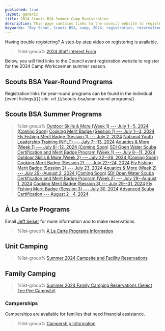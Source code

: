 ```yaml
---
published: true
layout: generic
title: 2024 Scouts BSA Summer Camp Registration
description: This page contains links to the council website to register for the 2024 Camp Workcoeman season.
keywords: "Boy Scout, Scouts BSA, camp, 2024, registration, reservation"
---
```


<div class="alert alert-info">
Having trouble registering? A <a href="https://www.youtube.com/watch?v=0AEZJ_C0ysI&list=PLGp-1PFhlCejn4IKn1MTfYR28Hd2u1vKb&index=1">step-by-step video</a> on registering is available.
</div>

> %list-group%
> <a href="https://forms.gle/92GkHmZ1BRden6Fu6" class="list-group-item">2024 Staff Interest Form</a>

Below, you will find links to the Council event registration website to register for the 2024 Camp Workcoeman summer season.

## Scouts BSA Year-Round Programs

Registration links for year-round programs can be found in the individual [event listings]({{ site. url }}/scouts-bsa/year-round-programs/).

## Scouts BSA Summer Programs

> %list-group%
> <a href="https://scoutingevent.com/066" class="list-group-item">Outdoor Skills & More (Week 1) --- July 1--5, 2024 (Coming Soon)</a>
> <a href="https://scoutingevent.com/066-82179-197791" class="list-group-item">Cooking Merit Badge (Session 1) --- July 1--3, 2024</a>
> <a href="https://scoutingevent.com/066-82178-197788" class="list-group-item">Fly Fishing Merit Badge (Session 1) --- July 2, 2024</a>
> <a href="https://scoutingevent.com/066-80412" class="list-group-item">National Youth Leadership Training (NYLT) --- July 7--13, 2024</a>
> <a href="https://scoutingevent.com/066" class="list-group-item">Aquatics & More (Week 1) --- July 8--12, 2024 (Coming Soon)</a>
> <a href="https://scoutingevent.com/066-81016" class="list-group-item">SDI Open Water Scuba Certification and Merit Badge Program (Week 1) --- July 8--11, 2024</a>
> <a href="https://scoutingevent.com/066" class="list-group-item">Outdoor Skills & More (Week 2) --- July 22--26, 2024 (Coming Soon)</a>
> <a href="https://scoutingevent.com/066-82179-197792" class="list-group-item">Cooking Merit Badge (Session 2) --- July 22--24, 2024</a>
> <a href="https://scoutingevent.com/066-82178-197789" class="list-group-item">Fly Fishing Merit Badge (Session 2) --- July 23, 2024</a>
> <a href="https://scoutingevent.com/066" class="list-group-item">Aquatics & More (Week 2) --- July 29--August 2, 2024 (Coming Soon)</a>
> <a href="https://scoutingevent.com/066-81016" class="list-group-item">SDI Open Water Scuba Certification and Merit Badge Program (Week 2) --- July 29--August 1, 2024</a>
> <a href="https://scoutingevent.com/066-82179-197793" class="list-group-item">Cooking Merit Badge (Session 3) --- July 29--31, 2024</a>
> <a href="https://scoutingevent.com/066-82178-197790" class="list-group-item">Fly Fishing Merit Badge (Session 3) --- July 30, 2024</a>
> <a href="https://scoutingevent.com/066-81016" class="list-group-item">Advanced Scuba Certification --- August 2--4, 2024</a>

## À La Carte Programs
Email <a href="mailto:jseiser@campworkcoeman.org">Jeff Seiser</a> for more information and to make reservations.

> %list-group%
> <a href="{{ site.url }}/summer-camp/a-la-carte-programs/" class="list-group-item">À La Carte Programs Information</a>

## Unit Camping
> %list-group%
> <a href="https://campreservation.com/066/Camps/636" class="list-group-item">Summer 2024 Campsite and Facility Reservations</a>

## Family Camping
> %list-group%
> <a href="https://campreservation.com/066/Camps/636" class="list-group-item">Summer 2024 Family Camping Reservations (Select Tee Pee Campsite)</a>

### Camperships

Camperships are available for families that need financial assistance.

> %list-group%
> <a href="{{ site.url }}/summer-camp/camperships/" class="list-group-item">Campership Information</a>

